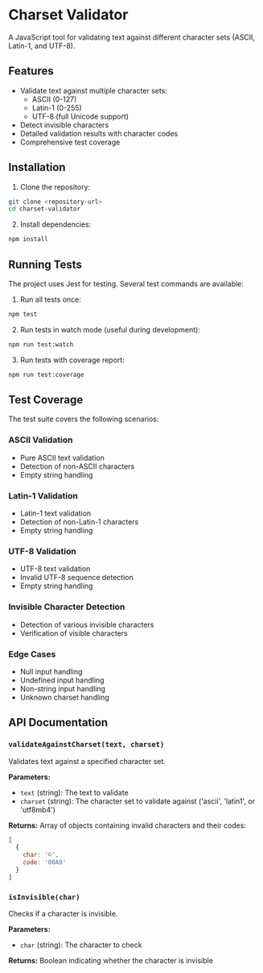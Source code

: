 # Charset Validator

A JavaScript tool for validating text against different character sets (ASCII, Latin-1, and UTF-8).

## Features

- Validate text against multiple character sets:
  - ASCII (0-127)
  - Latin-1 (0-255)
  - UTF-8 (full Unicode support)
- Detect invisible characters
- Detailed validation results with character codes
- Comprehensive test coverage

## Installation

1. Clone the repository:
```bash
git clone <repository-url>
cd charset-validator
```

2. Install dependencies:
```bash
npm install
```

## Running Tests

The project uses Jest for testing. Several test commands are available:

1. Run all tests once:
```bash
npm test
```

2. Run tests in watch mode (useful during development):
```bash
npm run test:watch
```

3. Run tests with coverage report:
```bash
npm run test:coverage
```

## Test Coverage

The test suite covers the following scenarios:

### ASCII Validation
- Pure ASCII text validation
- Detection of non-ASCII characters
- Empty string handling

### Latin-1 Validation
- Latin-1 text validation
- Detection of non-Latin-1 characters
- Empty string handling

### UTF-8 Validation
- UTF-8 text validation
- Invalid UTF-8 sequence detection
- Empty string handling

### Invisible Character Detection
- Detection of various invisible characters
- Verification of visible characters

### Edge Cases
- Null input handling
- Undefined input handling
- Non-string input handling
- Unknown charset handling

## API Documentation

### `validateAgainstCharset(text, charset)`

Validates text against a specified character set.

**Parameters:**
- `text` (string): The text to validate
- `charset` (string): The character set to validate against ('ascii', 'latin1', or 'utf8mb4')

**Returns:**
Array of objects containing invalid characters and their codes:
```javascript
[
  {
    char: '©',
    code: '00A9'
  }
]
```

### `isInvisible(char)`

Checks if a character is invisible.

**Parameters:**
- `char` (string): The character to check

**Returns:**
Boolean indicating whether the character is invisible
